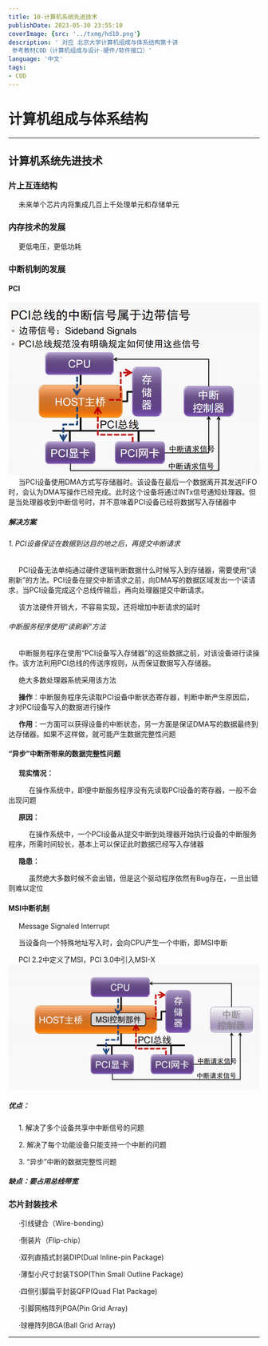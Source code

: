 ```yaml
---
title: 10-计算机系统先进技术
publishDate: 2023-05-30 23:55:10
coverImage: {src: '../txmg/hd10.png'}
description: ' 对应 北京大学计算机组成与体系结构第十讲
 参考教材COD（计算机组成与设计-硬件/软件接口）'
language: '中文'
tags:
- COD
---
```


# 计算机组成与体系结构

---
## 计算机系统先进技术
### 片上互连结构
$\quad$ 未来单个芯片内将集成几百上千处理单元和存储单元
### 内存技术的发展
$\quad$ 更低电压，更低功耗
### 中断机制的发展
#### PCI
![](../txmg/tx1002.png)
$\quad$ 当PCI设备使用DMA方式写存储器时。该设备在最后一个数据离开其发送FIFO时，会认为DMA写操作已经完成。此时这个设备将通过INTx信号通知处理器。但是当处理器收到中断信号时，并不意味着PCI设备已经将数据写入存储器中

##### 解决方案
###### 1. PCI设备保证在数据到达目的地之后，再提交中断请求
$\quad$ PCI设备无法单纯通过硬件逻辑判断数据什么时候写入到存储器，需要使用“读刷新”的方法。PCI设备在提交中断请求之前，向DMA写的数据区域发出一个读请求，当PCI设备完成这个总线传输后，再向处理器提交中断请求。

$\quad$ 该方法硬件开销大，不容易实现，还将增加中断请求的延时
######  中断服务程序使用“读刷新”方法
$\quad$ 中断服务程序在使用“PCI设备写入存储器”的这些数据之前，对该设备进行读操作。该方法利用PCI总线的传送序规则，从而保证数据写入存储器。

$\quad$ 绝大多数处理器系统采用该方法

$\quad$ **操作**：中断服务程序先读取PCI设备中断状态寄存器，判断中断产生原因后，才对PCI设备写入的数据进行操作

$\quad$ **作用**：一方面可以获得设备的中断状态，另一方面是保证DMA写的数据最终到达存储器。如果不这样做，就可能产生数据完整性问题

#### “异步”中断所带来的数据完整性问题

$\quad$ **现实情况：**

$\quad$ $\quad$ 在操作系统中，即便中断服务程序没有先读取PCI设备的寄存器，一般不会出现问题

$\quad$ **原因：**

$\quad$ $\quad$ 在操作系统中，一个PCI设备从提交中断到处理器开始执行设备的中断服务程序，所需时间较长，基本上可以保证此时数据已经写入存储器

$\quad$ **隐患：**

$\quad$ $\quad$ 虽然绝大多数时候不会出错，但是这个驱动程序依然有Bug存在，一旦出错则难以定位

#### MSI中断机制

$\quad$ Message Signaled Interrupt

$\quad$ 当设备向一个特殊地址写入时，会向CPU产生一个中断，即MSI中断

$\quad$ PCI 2.2中定义了MSI，PCI 3.0中引入MSI-X
![](../txmg/tx1001.png)
##### 优点：

$\quad$ 1. 解决了多个设备共享中中断信号的问题

$\quad$ 2. 解决了每个功能设备只能支持一个中断的问题

$\quad$ 3. “异步”中断的数据完整性问题
##### 缺点：要占用总线带宽

### 芯片封装技术

$\quad$ ·引线键合（Wire-bonding）

$\quad$ ·倒装片（Flip-chip）

$\quad$ ·双列直插式封装DIP(Dual Inline-pin Package)

$\quad$ ·薄型小尺寸封装TSOP(Thin Small Outline Package)

$\quad$ ·四侧引脚扁平封装QFP(Quad Flat Package)

$\quad$ ·引脚网格阵列PGA(Pin Grid Array)

$\quad$ ·球栅阵列BGA(Ball Grid Array)

---
